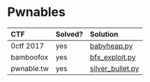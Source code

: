 # Pwnables

| CTF         | Solved? | Solution                               |
|:------------|:--------|:---------------------------------------|
| 0ctf 2017   |  yes    | [babyheap.py](files/babyheap/babyheap.py)    |
| bamboofox   | yes     | [bfx_exploit.py](files/bamboofox1/bfx_exploit.py)      |
| pwnable.tw  | yes     | [silver_bullet.py](files/pwnable.tw/silver_bullet/silver_bulet.py)  | 

